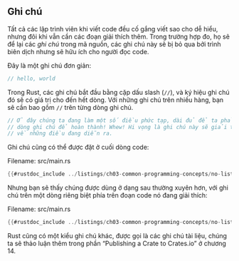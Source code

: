 ## Ghi chú

Tất cả các lập trình viên khi viết code đều cố gắng viết sao cho dễ hiểu, nhưng 
đôi khi vẫn cần các đoạn giải thích thêm. Trong trường hợp đo, họ sẽ để lại các 
*ghi chú* trong mã nguồn, các ghi chú này sẽ bị bỏ qua bởi trình biên dịch nhưng 
sẽ hữu ích cho người đọc code.

Đây là một ghi chú đơn giản:

```rust
// hello, world
```

Trong Rust, các ghi chú bắt đầu bằng cặp dấu slash (`//`), và ký hiệu ghi chú đó 
sẽ có giá trị cho đến hết dòng. Với những ghi chú trên nhiều hàng, bạn sẽ cần 
bao gồm `//` trên từng dòng ghi chú.

```rust
// Ở đây chúng ta đang làm một số điều phức tạp, dài đủ để ta phải cần nhiều 
// dòng ghi chú để hoàn thành! Whew! Hi vọng là ghi chú này sẽ giải thích được 
// về những điều đang diễn ra.
```

Ghi chú cũng có thể được đặt ở cuối dòng code:

<span class="filename">Filename: src/main.rs</span>

```rust
{{#rustdoc_include ../listings/ch03-common-programming-concepts/no-listing-24-comments-end-of-line/src/main.rs}}
```

Nhưng bạn sẽ thấy chúng được dùng ở dạng sau thường xuyên hơn, với ghi chú
trên một dòng riêng biệt phía trên đoạn code nó đang giải thích:

<span class="filename">Filename: src/main.rs</span>

```rust
{{#rustdoc_include ../listings/ch03-common-programming-concepts/no-listing-25-comments-above-line/src/main.rs}}
```

Rust cũng có một kiểu ghi chú khác, được gọi là các ghi chú tài liệu, chúng
ta sẽ thảo luận thêm trong phần “Publishing a Crate to Crates.io” ở chương 14.